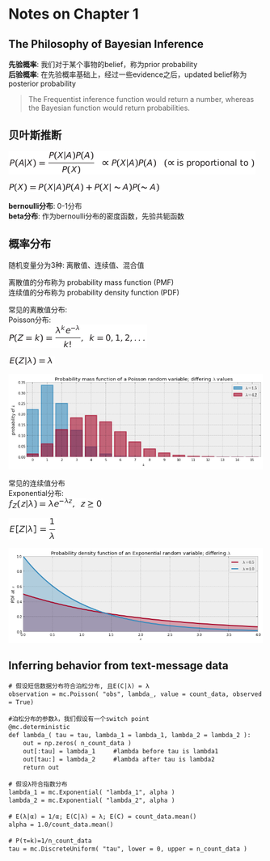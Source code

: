 Notes on Chapter 1  
========================================

## The Philosophy of Bayesian Inference

**先验概率**: 我们对于某个事物的belief，称为prior probability  
**后验概率**: 在先验概率基础上，经过一些evidence之后，updated belief称为posterior probability  
> The Frequentist inference function would return a number, whereas the Bayesian function would return probabilities.  

## 贝叶斯推断
![bayesian framework](images/Tex2Img_1374940374.png)  

![bayesian framework](images/Tex2Img_1374940698.png)  


**bernoulli分布**: 0-1分布  
**beta分布**: 作为bernoulli分布的密度函数，先验共轭函数  

## 概率分布

随机变量分为3种: 离散值、连续值、混合值  

离散值的分布称为 probability mass function (PMF)  
连续值的分布称为 probability density function (PDF)  

常见的离散值分布:  
Poisson分布:  
![Poisson Distribution](images/Tex2Img_1374940913.png)  

![Poisson Distribution](images/Tex2Img_1374941106.png)  

![Poisson Distribution](images/泊松.png)  

常见的连续值分布  
Exponential分布:  
![Exponential Distribution](images/Tex2Img_1374967386.jpg)  

![Exponential Distribution](images/Tex2Img_1374967538.jpg)  

![Exponential Distribution](images/exp.png) 

## Inferring behavior from text-message data

    # 假设短信数据分布符合泊松分布, 且E(C|λ) = λ
    observation = mc.Poisson( "obs", lambda_, value = count_data, observed = True)

    #泊松分布的参数λ，我们假设有一个switch point
    @mc.deterministic
    def lambda_( tau = tau, lambda_1 = lambda_1, lambda_2 = lambda_2 ):
        out = np.zeros( n_count_data ) 
        out[:tau] = lambda_1     #lambda before tau is lambda1
        out[tau:] = lambda_2     #lambda after tau is lambda2
        return out
    
    # 假设λ符合指数分布
    lambda_1 = mc.Exponential( "lambda_1", alpha )
    lambda_2 = mc.Exponential( "lambda_2", alpha )
        
    # E(λ|α) = 1/α; E(C|λ) = λ; E(C) = count_data.mean()    
    alpha = 1.0/count_data.mean()
    
    # P(τ=k)=1/n_count_data    
    tau = mc.DiscreteUniform( "tau", lower = 0, upper = n_count_data )

